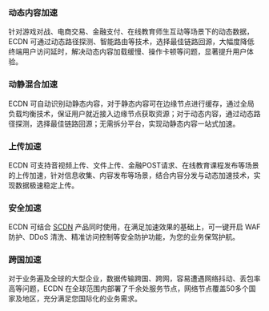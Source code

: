 ### 动态内容加速
 针对游戏对战、电商交易、金融支付、在线教育师生互动等场景下的动态数据，ECDN 可通过动态路径探测、智能路由等技术，选择最佳链路回源，大幅度降低终端用户访问延时，解决动态内容加载缓慢、操作卡顿等问题，显著提升用户体验。
 
### 动静混合加速
ECDN 可自动识别动静态内容，对于静态内容可在边缘节点进行缓存，通过全局负载均衡技术，保证用户就近接入边缘节点获取资源；对于动态内容，通过动态路径探测，选择最佳链路回源；无需拆分平台，实现动静态内容一站式加速。

### 上传加速
ECDN 可支持音视频上传、文件上传、金融POST请求、在线教育课程发布等场景的上传加速，针对信息收集、内容发布等场景，结合内容分发与动态加速技术，实现数据极速稳定上传。
 
### 安全加速
ECDN 可结合 [SCDN](https://cloud.tencent.com/product/scdn) 产品同时使用，在满足加速效果的基础上，可一键开启 WAF 防护、DDoS 清洗、精准访问控制等安全防护功能，为您的业务保驾护航。
 
### 跨国加速
对于业务遍及全球的大型企业，数据传输跨国、跨网，容易遭遇网络抖动、丢包率高等问题，ECDN 在全球范围内部署了千余处服务节点，网络节点覆盖50多个国家及地区，充分满足您国际化的业务需求。
 

